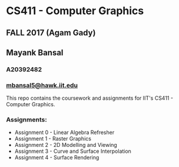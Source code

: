 # CS411 - Computer Graphics
## FALL 2017 (Agam Gady)

## Mayank Bansal
### A20392482
### mbansal5@hawk.iit.edu

This repo contains the coursework and assignments for IIT's CS411 - Computer Graphics. 

### Assignments:
* Assignment 0 - Linear Algebra Refresher
* Assignment 1 - Raster Graphics
* Assignment 2 - 2D Modelling and Viewing
* Assignment 3 - Curve and Surface Interpolation
* Assignment 4 - Surface Rendering